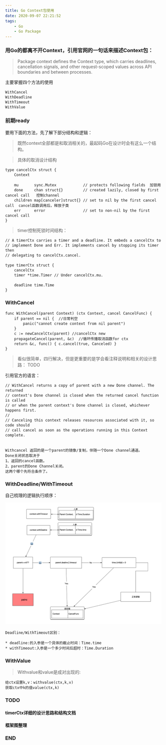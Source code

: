 ```yaml
---
title: Go Context包使用
date: 2020-09-07 22:21:52
tags:
    - Go
    - Go Package
---
```



### 用Go的都离不开Context，引用官网的一句话来描述Context包：

>Package context defines the Context type, which carries deadlines, cancellation signals, and other request-scoped values across API boundaries and between processes.

主要掌握四个方法的使用
```
WithCancel
WithDeadline
WithTimeout
WithValue
```
### 前期ready

要用下面的方法，先了解下部分结构和逻辑：

>既然context全部都是和取消相关的，最起码Go在设计时会有这么一个结构。

>具体的取消设计结构
```
type cancelCtx struct {
	Context

	mu       sync.Mutex            // protects following fields  加锁用
	done     chan struct{}         // created lazily, closed by first cancel call   控制channel
	children map[canceler]struct{} // set to nil by the first cancel call  cancel函数调用后，释放子类
	err      error                 // set to non-nil by the first cancel call
}
```

>timer控制死锁时间结构：
```
// A timerCtx carries a timer and a deadline. It embeds a cancelCtx to
// implement Done and Err. It implements cancel by stopping its timer then
// delegating to cancelCtx.cancel.

type timerCtx struct {
	cancelCtx  
	timer *time.Timer // Under cancelCtx.mu.

	deadline time.Time
}
```

### WithCancel

```
func WithCancel(parent Context) (ctx Context, cancel CancelFunc) {
    if parent == nil {  //日常判空
		panic("cannot create context from nil parent")
	}
	c := newCancelCtx(parent) //cancelCtx new
	propagateCancel(parent, &c)  //循环传播取消函数for ctx
	return &c, func() { c.cancel(true, Canceled) }
}
```
>看似很简单，四行解决，但是更重要的是学会看注释说明和相关的设计思路： 
TODO 

引用官方的语言：
```
// WithCancel returns a copy of parent with a new Done channel. The returned
// context's Done channel is closed when the returned cancel function is called
// or when the parent context's Done channel is closed, whichever happens first.
//
// Canceling this context releases resources associated with it, so code should
// call cancel as soon as the operations running in this Context complete.


Withcancel 返回的是一个parent的镜像/复制，伴随一个Done channel通道。
Done关闭状态取决于
1、返回的cancel函数。
2、parent的Done Channel关闭。
这两个哪个先符合条件了。
```

### WithDeadline/WithTimeout

自己梳理的逻辑执行顺序：

![](https://raw.githubusercontent.com/crab21/Images/master/blog/20200907-152032.png)

```
Deadline/WithTimeout区别：

* deadline:的入参是一个具体的截止时间：Time.time
* withTimeout:入参是一个多少时间后超时：Time.Duration
```

### WithValue

>Withvalue和value是成对出现的:

```
给ctx设置k,v：withvalue(ctx,k,v)
获取ctx中k的值value(ctx,k)
```
### TODO
#### timerCtx详细的设计思路和结构文档
#### 框架图整理


### END